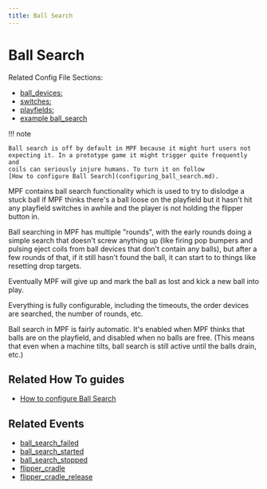 ```yaml
---
title: Ball Search
---
```


# Ball Search

Related Config File Sections:

* [ball_devices:](../../config/ball_devices.md)
* [switches:](../../config/switches.md)
* [playfields:](../../config/playfields.md)
* [example ball_search](../../examples/index.md)

!!! note

    Ball search is off by default in MPF because it might hurt users not
    expecting it. In a prototype game it might trigger quite frequently and
    coils can seriously injure humans. To turn it on follow
    [How to configure Ball Search](configuring_ball_search.md).

MPF contains ball search functionality which is used to try to dislodge
a stuck ball if MPF thinks there's a ball loose on the playfield but it
hasn't hit any playfield switches in awhile and the player is not
holding the flipper button in.

Ball searching in MPF has multiple "rounds", with the early rounds
doing a simple search that doesn't screw anything up (like firing pop
bumpers and pulsing eject coils from ball devices that don't contain
any balls), but after a few rounds of that, if it still hasn't found
the ball, it can start to to things like resetting drop targets.

Eventually MPF will give up and mark the ball as lost and kick a new
ball into play.

Everything is fully configurable, including the timeouts, the order
devices are searched, the number of rounds, etc.

Ball search in MPF is fairly automatic. It's enabled when MPF thinks
that balls are on the playfield, and disabled when no balls are free.
(This means that even when a machine tilts, ball search is still active
until the balls drain, etc.)

## Related How To guides

* [How to configure Ball Search](configuring_ball_search.md)

## Related Events

* [ball_search_failed](../../events/ball_search_failed.md)
* [ball_search_started](../../events/ball_search_started.md)
* [ball_search_stopped](../../events/ball_search_stopped.md)
* [flipper_cradle](../../events/flipper_cradle.md)
* [flipper_cradle_release](../../events/flipper_cradle_release.md)
